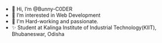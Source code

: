 - 👋 Hi, I’m @Bunny-C0DER
- 👀 I’m interested in Web Development
- 🌱 I'm Hard-working and passionate.
- ✨ Student at Kalinga Institute of Industrial Technology(KIIT), Bhubaneswar, Odisha


<!---
Bunny-C0DER/Bunny-C0DER is a ✨ special ✨ repository because its `README.md` (this file) appears on your GitHub profile.
You can click the Preview link to take a look at your changes.
--->
